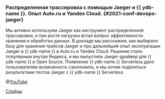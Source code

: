 ### Распределенная трассировка с помощью Jaeger и {{ ydb-name }}. Опыт Auto.ru и Yandex Cloud. {#2021-conf-devops-jaeger}
Мы активно используем Jaeger как инструмент распределенной трассировки, и при росте нагрузки встал вопрос эффективности хранения и обработки данных. В докладе мы расскажем, как выбирали базу для хранения трейсов Jaeger и про дальнейший опыт эксплуатации Jaeger и {{ ydb-name }} в Auto.ru и Yandex Cloud. Решение стало популярным внутри Яндекса, и мы выпустили Jaeger-драйвер для {{ ydb-name }} в Open Source. Появление {{ ydb-name }} Serverless дало пользователям возможность сэкономить, и мы хотим поделиться результатами тестов Jaeger с {{ ydb-name }} Serverless.

@[YouTube](https://youtu.be/J0OT8Qxbsvc)

[Слайды](https://presentations.ydb.tech/2021/ru/devops_conf/presentation.pdf)